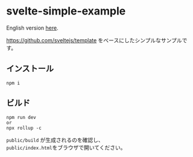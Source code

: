 # svelte-simple-example

English version [here](./README.md).

https://github.com/sveltejs/template をベースにしたシンプルなサンプルです。

## インストール

```
npm i
```

## ビルド

```
npm run dev
or
npx rollup -c
```

`public/build` が生成されるのを確認し、  
`public/index.html`をブラウザで開いてください。


